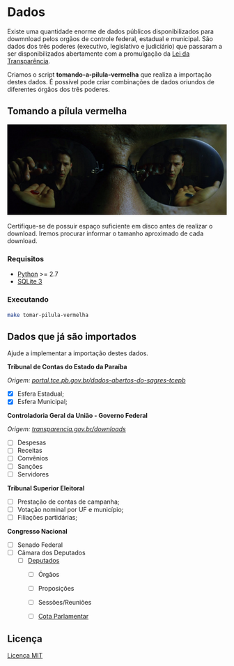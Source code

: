 # Dados

Existe uma quantidade enorme de dados públicos disponibilizados para dowmnload
pelos orgãos de controle federal, estadual e municipal. São dados dos três
poderes (executivo, legislativo e judiciário) que passaram a ser
disponibilizados abertamente com a promulgação da
[Lei da Transparência][lei-131/2009].

Criamos o script **tomando-a-pilula-vermelha** que realiza a importação destes
dados. É possível pode criar combinações de dados oriundos de diferentes órgãos
dos três poderes.


## Tomando a pílula vermelha

![](docs/images/matriz-pill.jpg)

Certifique-se de possuir espaço suficiente em disco antes de realizar o
download. Iremos procurar informar o tamanho aproximado de cada download.

### Requisitos

  * [Python][python] >= 2.7
  * [SQLite 3][sqllite]


### Executando

```bash
make tomar-pilula-vermelha
```

## Dados que já são importados

Ajude a implementar a importação destes dados.

**Tribunal de Contas do Estado da Paraíba**

*Origem: [portal.tce.pb.gov.br/dados-abertos-do-sagres-tcepb][sagres-tcepb]*

  * [x] Esfera Estadual;
  * [x] Esfera Municipal;

**Controladoria Geral da União - Governo Federal**

*Origem: [transparencia.gov.br/downloads][transparencia]*

  * [ ] Despesas
  * [ ] Receitas
  * [ ] Convênios
  * [ ] Sanções
  * [ ] Servidores

**Tribunal Superior Eleitoral**

  * [ ] Prestação de contas de campanha;
  * [ ] Votação nominal por UF e município;
  * [ ] Filiações partidárias;

**Congresso Nacional**
  * [ ] Senado Federal
  * [ ] Câmara dos Deputados
    * [ ] [Deputados][deputados-ws]
      * [ ] Órgãos
      * [ ] Proposições
      * [ ] Sessões/Reuniões
      * [ ] [Cota Parlamentar][cota-parlamentar]


## Licença

[Licença MIT](LICENSE)


[lei-131/2009]: http://www.planalto.gov.br/ccivil_03/leis/lcp/lcp131.htm
[python]: https://www.python.org
[sqllite]: https://www.sqlite.org
[sagres-tcepb]: http://portal.tce.pb.gov.br/dados-abertos-do-sagres-tcepb
[transparencia]: http://transparencia.gov.br/downloads
[deputados-ws]: http://www2.camara.leg.br/transparencia/dados-abertos/dados-abertos-legislativo/webservices/deputados
[cota-parlamentar]: http://www2.camara.leg.br/transparencia/cota-para-exercicio-da-atividade-parlamentar/dados-abertos-cota-parlamentar
